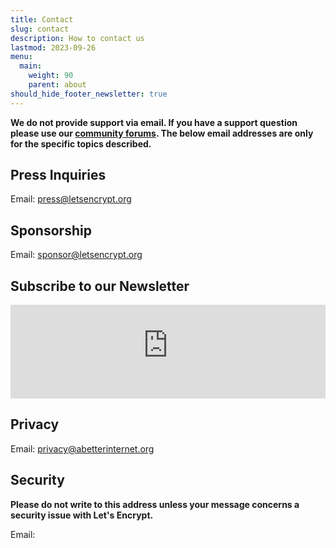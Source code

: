 ```yaml
---
title: Contact
slug: contact
description: How to contact us
lastmod: 2023-09-26
menu:
  main:
    weight: 90
    parent: about
should_hide_footer_newsletter: true
---
```


**We do not provide support via email. If you have a support question please use our [community forums](https://community.letsencrypt.org). The below email addresses are only for the specific topics described.**

## Press Inquiries

Email: [press@letsencrypt.org](mailto:press@letsencrypt.org)

## Sponsorship

Email: [sponsor@letsencrypt.org](mailto:sponsor@letsencrypt.org)

## Subscribe to our Newsletter

<iframe id="newsletter-iframe" src="https://outreach.abetterinternet.org/l/1011011/2025-01-14/31v6r" style="width: 100%; border: 0; overflow: hidden;"></iframe>
<script>
let hasResized = false;
window.addEventListener('message', function(e) {
    if (hasResized) return; // Only allow one resize
    if (e.origin !== 'https://outreach.abetterinternet.org') return;
    if (e.data && typeof e.data === 'object' && e.data.type === 'resize' && e.data.height) {
        hasResized = true;
        document.getElementById('newsletter-iframe').style.height = (e.data.height + 20) + 'px';
    }
});
</script>

## Privacy

Email: [privacy@abetterinternet.org](mailto:privacy@abetterinternet.org)

## Security

**Please do not write to this address unless your message concerns a security issue with Let's Encrypt.**

<span id="email">Email: </span>

<script>
  var parts = ["security", '@', "letsencrypt", ".", "org"];
  var anchor = document.createElement("a");
  anchor.href = "mailto:" + parts.join("");
  anchor.text = parts.join("");
  document.getElementById("email").appendChild(anchor)
</script>
